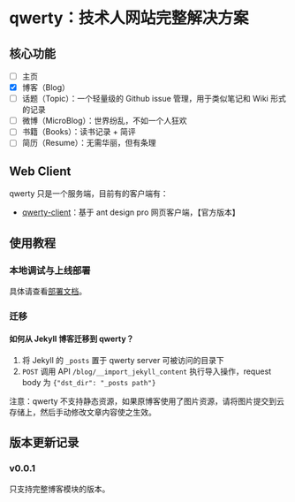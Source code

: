 # qwerty：技术人网站完整解决方案

## 核心功能

+ [ ] 主页
+ [x] 博客（Blog）
+ [ ] 话题（Topic）：一个轻量级的 Github issue 管理，用于类似笔记和 Wiki 形式的记录
+ [ ] 微博（MicroBlog）：世界纷乱，不如一个人狂欢
+ [ ] 书籍（Books）：读书记录 + 简评
+ [ ] 简历（Resume）：无需华丽，但有条理

## Web Client

qwerty 只是一个服务端，目前有的客户端有：

+ [qwerty-client](https://github.com/zhangjie2012/qwerty-client)：基于 ant design pro 网页客户端，【官方版本】

## 使用教程

### 本地调试与上线部署

具体请查看[部署文档](./docs/deploy.md)。

### 迁移

#### 如何从 Jekyll 博客迁移到 qwerty？

1. 将 Jekyll 的 `_posts` 置于 qwerty server 可被访问的目录下
2. `POST` 调用 API `/blog/__import_jekyll_content` 执行导入操作，request body 为 `{"dst_dir": "_posts path"}`

注意：qwerty 不支持静态资源，如果原博客使用了图片资源，请将图片提交到云存储上，然后手动修改文章内容使之生效。

## 版本更新记录

### v0.0.1

只支持完整博客模块的版本。
